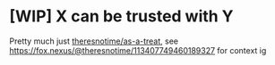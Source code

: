 # [WIP] X can be trusted with Y

Pretty much just [theresnotime/as-a-treat](https://github.com/theresnotime/as-a-treat/), see https://fox.nexus/@theresnotime/113407749460189327 for context ig
